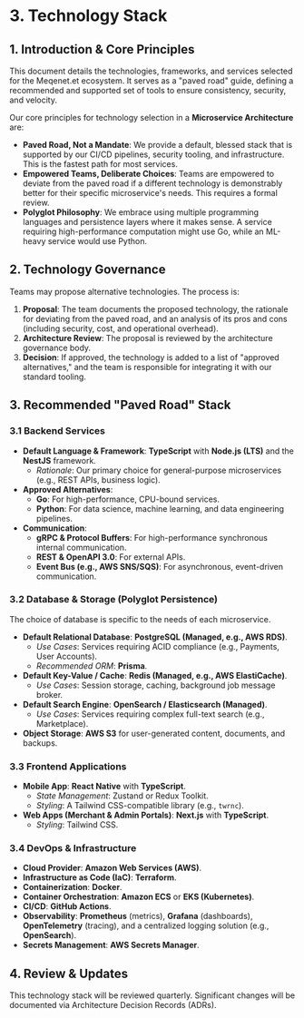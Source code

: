 # 3. Technology Stack

## 1. Introduction & Core Principles

This document details the technologies, frameworks, and services selected for the Meqenet.et
ecosystem. It serves as a "paved road" guide, defining a recommended and supported set of tools to
ensure consistency, security, and velocity.

Our core principles for technology selection in a **Microservice Architecture** are:

- **Paved Road, Not a Mandate**: We provide a default, blessed stack that is supported by our CI/CD
  pipelines, security tooling, and infrastructure. This is the fastest path for most services.
- **Empowered Teams, Deliberate Choices**: Teams are empowered to deviate from the paved road if a
  different technology is demonstrably better for their specific microservice's needs. This requires
  a formal review.
- **Polyglot Philosophy**: We embrace using multiple programming languages and persistence layers
  where it makes sense. A service requiring high-performance computation might use Go, while an
  ML-heavy service would use Python.

## 2. Technology Governance

Teams may propose alternative technologies. The process is:

1.  **Proposal**: The team documents the proposed technology, the rationale for deviating from the
    paved road, and an analysis of its pros and cons (including security, cost, and operational
    overhead).
2.  **Architecture Review**: The proposal is reviewed by the architecture governance body.
3.  **Decision**: If approved, the technology is added to a list of "approved alternatives," and the
    team is responsible for integrating it with our standard tooling.

## 3. Recommended "Paved Road" Stack

### 3.1 Backend Services

- **Default Language & Framework**: **TypeScript** with **Node.js (LTS)** and the **NestJS**
  framework.
  - _Rationale_: Our primary choice for general-purpose microservices (e.g., REST APIs, business
    logic).
- **Approved Alternatives**:
  - **Go**: For high-performance, CPU-bound services.
  - **Python**: For data science, machine learning, and data engineering pipelines.
- **Communication**:
  - **gRPC & Protocol Buffers**: For high-performance synchronous internal communication.
  - **REST & OpenAPI 3.0**: For external APIs.
  - **Event Bus (e.g., AWS SNS/SQS)**: For asynchronous, event-driven communication.

### 3.2 Database & Storage (Polyglot Persistence)

The choice of database is specific to the needs of each microservice.

- **Default Relational Database**: **PostgreSQL (Managed, e.g., AWS RDS)**.
  - _Use Cases_: Services requiring ACID compliance (e.g., Payments, User Accounts).
  - _Recommended ORM_: **Prisma**.
- **Default Key-Value / Cache**: **Redis (Managed, e.g., AWS ElastiCache)**.
  - _Use Cases_: Session storage, caching, background job message broker.
- **Default Search Engine**: **OpenSearch / Elasticsearch (Managed)**.
  - _Use Cases_: Services requiring complex full-text search (e.g., Marketplace).
- **Object Storage**: **AWS S3** for user-generated content, documents, and backups.

### 3.3 Frontend Applications

- **Mobile App**: **React Native** with **TypeScript**.
  - _State Management_: Zustand or Redux Toolkit.
  - _Styling_: A Tailwind CSS-compatible library (e.g., `twrnc`).
- **Web Apps (Merchant & Admin Portals)**: **Next.js** with **TypeScript**.
  - _Styling_: Tailwind CSS.

### 3.4 DevOps & Infrastructure

- **Cloud Provider**: **Amazon Web Services (AWS)**.
- **Infrastructure as Code (IaC)**: **Terraform**.
- **Containerization**: **Docker**.
- **Container Orchestration**: **Amazon ECS** or **EKS (Kubernetes)**.
- **CI/CD**: **GitHub Actions**.
- **Observability**: **Prometheus** (metrics), **Grafana** (dashboards), **OpenTelemetry**
  (tracing), and a centralized logging solution (e.g., **OpenSearch**).
- **Secrets Management**: **AWS Secrets Manager**.

## 4. Review & Updates

This technology stack will be reviewed quarterly. Significant changes will be documented via
Architecture Decision Records (ADRs).
